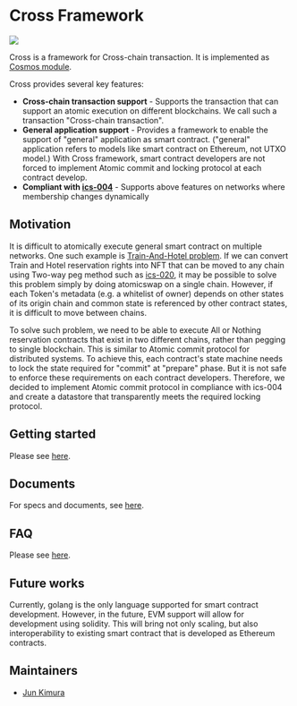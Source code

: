 # Cross Framework

![](https://github.com/datachainlab/cross/workflows/Test/badge.svg)

Cross is a framework for Cross-chain transaction. It is implemented as [Cosmos module](https://github.com/cosmos/cosmos-sdk).

Cross provides several key features:

- **Cross-chain transaction support** - Supports the transaction that can support an atomic execution on different blockchains. We call such a transaction "Cross-chain transaction".
- **General application support** - Provides a framework to enable the support of "general" application as smart contract. ("general" application refers to models like smart contract on Ethereum, not UTXO model.) With Cross framework, smart contract developers are not forced to implement Atomic commit and locking protocol at each contract develop.
- **Compliant with [ics-004](https://github.com/cosmos/ics/tree/master/spec/ics-004-channel-and-packet-semantics)** - Supports above features on networks where membership changes dynamically

## Motivation

It is difficult to atomically execute general smart contract on multiple networks. One such example is [Train-And-Hotel problem](https://github.com/ethereum/wiki/wiki/Sharding-FAQ#what-is-the-train-and-hotel-problem). If we can convert Train and Hotel reservation rights into NFT that can be moved to any chain using Two-way peg method such as [ics-020](https://github.com/cosmos/ics/tree/master/spec/ics-020-fungible-token-transfer), it may be possible to solve this problem simply by doing atomicswap on a single chain. However, if each Token's metadata (e.g. a whitelist of owner) depends on other states of its origin chain and common state is referenced by other contract states, it is difficult to move between chains.

To solve such problem, we need to be able to execute All or Nothing reservation contracts that exist in two different chains, rather than pegging to single blockchain. This is similar to Atomic commit protocol for distributed systems. To achieve this, each contract's state machine needs to lock the state required for "commit" at "prepare" phase. But it is not safe to enforce these requirements on each contract developers. Therefore, we decided to implement Atomic commit protocol in compliance with ics-004 and create a datastore that transparently meets the required locking protocol.

## Getting started

Please see [here](./docs/spec/02_smart_contract.md#how-to-execute-a-smart-contract-on-cross-chain).

## Documents

For specs and documents, see [here](./docs/spec).

## FAQ

Please see [here](./docs/spec/XX_faq.md).

## Future works

Currently, golang is the only language supported for smart contract development. However, in the future, EVM support will allow for development using solidity. This will bring not only scaling, but also interoperability to existing smart contract that is developed as Ethereum contracts.

## Maintainers

- [Jun Kimura](https://github.com/bluele)
